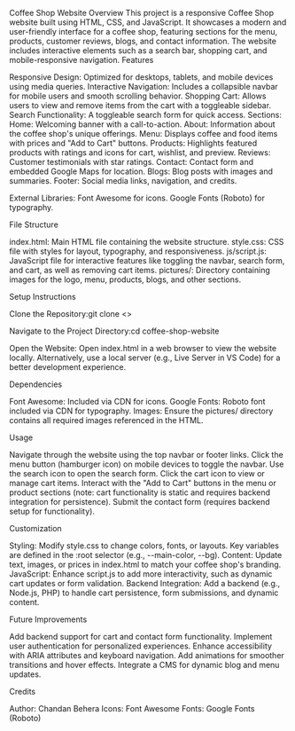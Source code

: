Coffee Shop Website
Overview
This project is a responsive Coffee Shop website built using HTML, CSS, and JavaScript. It showcases a modern and user-friendly interface for a coffee shop, featuring sections for the menu, products, customer reviews, blogs, and contact information. The website includes interactive elements such as a search bar, shopping cart, and mobile-responsive navigation.
Features

Responsive Design: Optimized for desktops, tablets, and mobile devices using media queries.
Interactive Navigation: Includes a collapsible navbar for mobile users and smooth scrolling behavior.
Shopping Cart: Allows users to view and remove items from the cart with a toggleable sidebar.
Search Functionality: A toggleable search form for quick access.
Sections:
Home: Welcoming banner with a call-to-action.
About: Information about the coffee shop's unique offerings.
Menu: Displays coffee and food items with prices and "Add to Cart" buttons.
Products: Highlights featured products with ratings and icons for cart, wishlist, and preview.
Reviews: Customer testimonials with star ratings.
Contact: Contact form and embedded Google Maps for location.
Blogs: Blog posts with images and summaries.
Footer: Social media links, navigation, and credits.


External Libraries:
Font Awesome for icons.
Google Fonts (Roboto) for typography.



File Structure

index.html: Main HTML file containing the website structure.
style.css: CSS file with styles for layout, typography, and responsiveness.
js/script.js: JavaScript file for interactive features like toggling the navbar, search form, and cart, as well as removing cart items.
pictures/: Directory containing images for the logo, menu, products, blogs, and other sections.

Setup Instructions

Clone the Repository:git clone <>


Navigate to the Project Directory:cd coffee-shop-website


Open the Website:
Open index.html in a web browser to view the website locally.
Alternatively, use a local server (e.g., Live Server in VS Code) for a better development experience.



Dependencies

Font Awesome: Included via CDN for icons.
Google Fonts: Roboto font included via CDN for typography.
Images: Ensure the pictures/ directory contains all required images referenced in the HTML.

Usage

Navigate through the website using the top navbar or footer links.
Click the menu button (hamburger icon) on mobile devices to toggle the navbar.
Use the search icon to open the search form.
Click the cart icon to view or manage cart items.
Interact with the "Add to Cart" buttons in the menu or product sections (note: cart functionality is static and requires backend integration for persistence).
Submit the contact form (requires backend setup for functionality).

Customization

Styling: Modify style.css to change colors, fonts, or layouts. Key variables are defined in the :root selector (e.g., --main-color, --bg).
Content: Update text, images, or prices in index.html to match your coffee shop's branding.
JavaScript: Enhance script.js to add more interactivity, such as dynamic cart updates or form validation.
Backend Integration: Add a backend (e.g., Node.js, PHP) to handle cart persistence, form submissions, and dynamic content.

Future Improvements

Add backend support for cart and contact form functionality.
Implement user authentication for personalized experiences.
Enhance accessibility with ARIA attributes and keyboard navigation.
Add animations for smoother transitions and hover effects.
Integrate a CMS for dynamic blog and menu updates.

Credits

Author: Chandan Behera
Icons: Font Awesome
Fonts: Google Fonts (Roboto)
